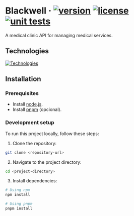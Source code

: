 # Blackwell &middot; [![version](https://img.shields.io/github/package-json/v/felipecomarques/blackwell)](./package.json) [![license](https://img.shields.io/github/license/felipecomarques/blackwell)](./LICENSE.md) [![unit tests](https://img.shields.io/github/actions/workflow/status/felipecomarques/blackwell/run-unit-tests.yml?event=push&logo=vitest&logoColor=%23ffffff&label=unit%20tests)](https://github.com/felipecomarques/blackwell/actions/workflows/run-unit-tests.yml)

A medical clinic API for managing medical services.

## Technologies
[![Technologies](https://skillicons.dev/icons?i=ts,prisma,nestjs,postgres,vitest)](./package.json)

## Installation

### Prerequisites
- Install [node.js](https://nodejs.org/en).
- Install [pnpm](https://pnpm.io/pt/installation) (opcional).

### Development setup
    
To run this project locally, follow these steps:
1. Clone the repository:
```bash
git clone <repository-url>
```

2. Navigate to the project directory:
```bash
cd <project-directory>
```

3. Install dependencies:
```bash
# Using npm
npm install

# Using pnpm
pnpm install
```